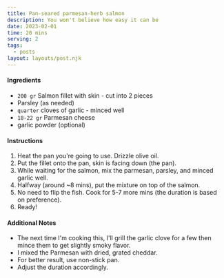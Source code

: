 ```yaml
---
title: Pan-seared parmesan-herb salmon
description: You won't believe how easy it can be
date: 2023-02-01
time: 20 mins
serving: 2
tags:
  - posts
layout: layouts/post.njk
---
```


#### Ingredients
* `200 gr` Salmon fillet with skin - cut into 2 pieces
* Parsley (as needed)
* `quarter` cloves of garlic - minced well
* `18-22 gr` Parmesan cheese 
*  garlic powder (optional)


#### Instructions
1. Heat the pan you're going to use. Drizzle olive oil.
2. Put the fillet onto the pan, skin is facing down (the pan).
3. While waiting for the salmon, mix the parmesan, parsley, and minced garlic well.
4. Halfway (around ~8 mins), put the mixture on top of the salmon. 
5. No need to flip the fish. Cook for 5-7 more mins (the duration is based on preference). 
6. Ready!


#### Additional Notes
* The next time I'm cooking this, I'll grill the garlic clove for a few then mince them to get slightly smoky flavor.
* I mixed the Parmesan with dried, grated cheddar.
* For better result, use non-stick pan.
* Adjust the duration accordingly.